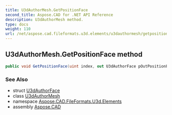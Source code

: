 ```yaml
---
title: U3dAuthorMesh.GetPositionFace
second_title: Aspose.CAD for .NET API Reference
description: U3dAuthorMesh method. 
type: docs
weight: 110
url: /net/aspose.cad.fileformats.u3d.elements/u3dauthormesh/getpositionface/
---
```

## U3dAuthorMesh.GetPositionFace method

```csharp
public void GetPositionFace(uint index, out U3dAuthorFace pOutPositionFace)
```

### See Also

* struct [U3dAuthorFace](../../u3dauthorface/)
* class [U3dAuthorMesh](../)
* namespace [Aspose.CAD.FileFormats.U3d.Elements](../../u3dauthormesh/)
* assembly [Aspose.CAD](../../../)


